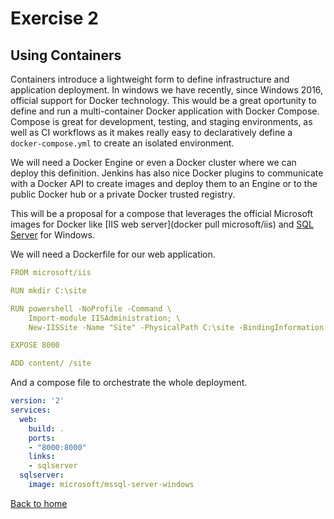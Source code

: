 # Exercise 2

## Using Containers

Containers introduce a lightweight form to define infrastructure and application deployment. In windows we have recently, since Windows 2016, official support for Docker technology. This would be a great oportunity to define and run a multi-container Docker application with Docker Compose. Compose is great for development, testing, and staging environments, as well as CI workflows as it makes really easy to declaratively define a `docker-compose.yml` to create an isolated environment.

We will need a Docker Engine or even a Docker cluster where we can deploy this definition. Jenkins has also nice Docker plugins to communicate with a Docker API to create images and deploy them to an Engine or to the public Docker hub or a private Docker trusted registry.

This will be a proposal for a compose that leverages the official Microsoft images for Docker like [IIS web server](docker pull microsoft/iis) and [SQL Server](https://hub.docker.com/r/microsoft/mssql-server-windows/) for Windows.

We will need a Dockerfile for our web application.

```yml
FROM microsoft/iis

RUN mkdir C:\site

RUN powershell -NoProfile -Command \
    Import-module IISAdministration; \
    New-IISSite -Name "Site" -PhysicalPath C:\site -BindingInformation "*:8000:"

EXPOSE 8000

ADD content/ /site
```

And a compose file to orchestrate the whole deployment.

```yml
version: '2'
services:
  web:
    build: .
    ports:
    - "8000:8000"
    links:
    - sqlserver
  sqlserver:
    image: microsoft/mssql-server-windows
``` 

[Back to home](README.md)